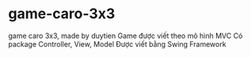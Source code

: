 # game-caro-3x3
game caro 3x3, made by duytien
Game được viết theo mô hình MVC
Có package Controller, View, Model
Được viết bằng Swing Framework
